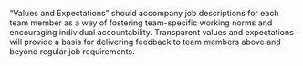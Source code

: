 “Values and Expectations” should accompany job descriptions for each team member as a way of fostering team-specific working norms and encouraging individual accountability. Transparent values and expectations will provide a basis for delivering feedback to team members above and beyond regular job requirements.

